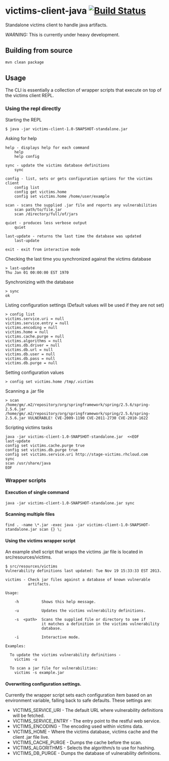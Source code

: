 victims-client-java [![Build Status](https://travis-ci.org/victims/victims-client-java.png)](https://travis-ci.org/victims/victims-client-java)
===================

Standalone victims client to handle java artifacts.

*WARNING:* This is currently under heavy development.
## Building from source
```sh
mvn clean package
```
## Usage

The CLI is essentially a collection of wrapper scripts that 
execute on top of the victims client REPL. 

### Using the repl directly

Starting the REPL

    $ java -jar victims-client-1.0-SNAPSHOT-standalone.jar 

Asking for help

    help - displays help for each command
        help 
        help config

    sync - update the victims database definitions
        sync 

    config - list, sets or gets configuration options for the victims client
        config list
        config get victims.home
        config set victims.home /home/user/example

    scan - scans the supplied .jar file and reports any vulnerabilities
        scan path/to/file.jar
        scan /directory/full/of/jars

    quiet - produces less verbose output
        quiet 

    last-update - returns the last time the database was updated
        last-update 

    exit - exit from interactive mode


Checking the last time you synchronized against the victims database
    
    > last-update
    Thu Jan 01 00:00:00 EST 1970


Synchronizing with the database

    > sync
    ok


Listing configuration settings
    (Default values will be used if they are not set)

    > config list
    victims.service.uri = null
    victims.service.entry = null
    victims.encoding = null
    victims.home = null
    victims.cache.purge = null
    victims.algorithms = null
    victims.db.driver = null
    victims.db.url = null
    victims.db.user = null
    victims.db.pass = null
    victims.db.purge = null


Setting configuration values
    
    > config set victims.home /tmp/.victims


Scanning a .jar file 

    > scan /home/gm/.m2/repository/org/springframework/spring/2.5.6/spring-2.5.6.jar
    /home/gm/.m2/repository/org/springframework/spring/2.5.6/spring-2.5.6.jar VULNERABLE! CVE-2009-1190 CVE-2011-2730 CVE-2010-1622 

Scripting victims tasks

    java -jar victims-client-1.0-SNAPSHOT-standalone.jar  <<EOF
    last-update
    config set victims.cache.purge true
    config set victims.db.purge true
    config set victims.service.uri http://stage-victims.rhcloud.com
    sync
    scan /usr/share/java
    EOF

### Wrapper scripts

#### Execution of single command 

    java -jar victims-client-1.0-SNAPSHOT-standalone.jar sync

#### Scanning multiple files

    find . -name \*.jar -exec java -jar victims-client-1.0-SNAPSHOT-standalone.jar scan {} \;
 

#### Using the victims wrapper script

An example shell script that wraps the victims .jar file is located in 
src/resources/victims.  
    
```
$ src/resources/victims
Vulnerability definitions last updated: Tue Nov 19 15:33:33 EST 2013.

victims - Check jar files against a database of known vulnerable 
          artifacts. 

Usage:

    -h          Shows this help message.

    -u          Updates the victims vulnerability definitions.

    -s  <path>  Scans the supplied file or directory to see if 
                it matches a definition in the victims vulnerability
                database.

    -i          Interactive mode.

Examples:

  To update the victims vulnerability definitions - 
    victims -u 

  To scan a jar file for vulnerabilities: 
    victims -s example.jar 
```

#### Overwriting configuration settings. 

Currently the wrapper script sets each configuration item based on an 
environment variable, falling back to safe defaults. These settings are: 

* VICTIMS_SERVICE_URI - The default URL where vulnerability definitions will be fetched.
* VICTIMS_SERVICE_ENTRY - The entry point to the restful web service.
* VICTIMS_ENCODING - The encoding used within victims data.
* VICTIMS_HOME - Where the victims database, victims cache and the client .jar file live.
* VICTIMS_CACHE_PURGE - Dumps the cache before the scan.
* VICTIMS_ALGORITHMS - Selects the algorithm/s to use for hashing.
* VICTIMS_DB_PURGE - Dumps the database of vulnerability definitions. 
 
